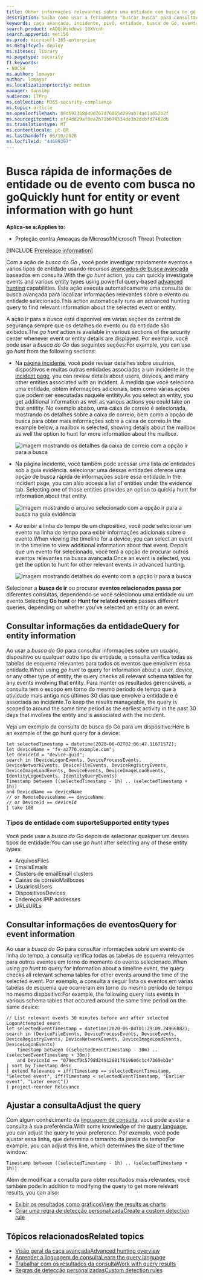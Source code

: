 ```yaml
---
title: Obter informações relevantes sobre uma entidade com busca no go
description: Saiba como usar a ferramenta "buscar busca" para consultar rapidamente informações relevantes sobre uma entidade ou um evento usando a busca avançada.
keywords: caça avançada, incidente, pivô, entidade, busca de Go, eventos relevantes, busca de ameaças, busca de ameaças no cyber, pesquisa, consulta, telemetria, Microsoft 365, proteção contra ameaças da Microsoft
search.product: eADQiWindows 10XVcnh
search.appverid: met150
ms.prod: microsoft-365-enterprise
ms.mktglfcycl: deploy
ms.sitesec: library
ms.pagetype: security
f1.keywords:
- NOCSH
ms.author: lomayor
author: lomayor
ms.localizationpriority: medium
manager: dansimp
audience: ITPro
ms.collection: M365-security-compliance
ms.topic: article
ms.openlocfilehash: 89d592368d49d767d76865d299ab74a41a052b2f
ms.sourcegitcommit: efd4dd29af0ea2b71b674534de3b2dcbfd7482db
ms.translationtype: MT
ms.contentlocale: pt-BR
ms.lasthandoff: 06/10/2020
ms.locfileid: "44689397"
---
```

# <a name="quickly-hunt-for-entity-or-event-information-with-go-hunt"></a><span data-ttu-id="3d529-104">Busca rápida de informações de entidade ou de evento com busca no go</span><span class="sxs-lookup"><span data-stu-id="3d529-104">Quickly hunt for entity or event information with go hunt</span></span>

<span data-ttu-id="3d529-105">**Aplica-se a:**</span><span class="sxs-lookup"><span data-stu-id="3d529-105">**Applies to:**</span></span>
- <span data-ttu-id="3d529-106">Proteção contra Ameaças da Microsoft</span><span class="sxs-lookup"><span data-stu-id="3d529-106">Microsoft Threat Protection</span></span>

[!INCLUDE [Prerelease information](../includes/prerelease.md)]

<span data-ttu-id="3d529-107">Com a ação de *busca do Go* , você pode investigar rapidamente eventos e vários tipos de entidade usando recursos [avançados de busca avançada](advanced-hunting-overview.md) baseados em consulta.</span><span class="sxs-lookup"><span data-stu-id="3d529-107">With the *go hunt* action, you can quickly investigate events and various entity types using powerful query-based [advanced hunting](advanced-hunting-overview.md) capabilities.</span></span> <span data-ttu-id="3d529-108">Esta ação executa automaticamente uma consulta de busca avançada para localizar informações relevantes sobre o evento ou entidade selecionado.</span><span class="sxs-lookup"><span data-stu-id="3d529-108">This action automatically runs an advanced hunting query to find relevant information about the selected event or entity.</span></span>

<span data-ttu-id="3d529-109">A ação ir para a *busca* está disponível em várias seções da central de segurança sempre que os detalhes do evento ou da entidade são exibidos.</span><span class="sxs-lookup"><span data-stu-id="3d529-109">The *go hunt* action is available in various sections of the security center whenever event or entity details are displayed.</span></span> <span data-ttu-id="3d529-110">Por exemplo, você pode usar a *busca do Go* das seguintes seções:</span><span class="sxs-lookup"><span data-stu-id="3d529-110">For example, you can use *go hunt* from the following sections:</span></span>

- <span data-ttu-id="3d529-111">Na [página incidente](investigate-incidents.md#incident-overview), você pode revisar detalhes sobre usuários, dispositivos e muitas outras entidades associadas a um incidente.</span><span class="sxs-lookup"><span data-stu-id="3d529-111">In the [incident page](investigate-incidents.md#incident-overview), you can review details about users, devices, and many other entities associated with an incident.</span></span> <span data-ttu-id="3d529-112">À medida que você seleciona uma entidade, obtém informações adicionais, bem como várias ações que podem ser executadas naquele entitity.</span><span class="sxs-lookup"><span data-stu-id="3d529-112">As you select an entity, you get additional information as well as various actions you could take on that entitity.</span></span> <span data-ttu-id="3d529-113">No exemplo abaixo, uma caixa de correio é selecionada, mostrando os detalhes sobre a caixa de correio, bem como a opção de busca para obter mais informações sobre a caixa de correio.</span><span class="sxs-lookup"><span data-stu-id="3d529-113">In the example below, a mailbox is selected, showing details about the mailbox as well the option to hunt for more information about the mailbox.</span></span>

    ![Imagem mostrando os detalhes da caixa de correio com a opção ir para a busca](../../media/mtp-ah/go-hunt-email.png)

- <span data-ttu-id="3d529-115">Na página incidente, você também pode acessar uma lista de entidades sob a guia evidência. selecionar uma dessas entidades oferece uma opção de busca rápida de informações sobre essa entidade.</span><span class="sxs-lookup"><span data-stu-id="3d529-115">In the incident page, you can also access a list of entities under the evidence tab. Selecting one of those entities provides an option to quickly hunt for information about that entity.</span></span>

    ![Imagem mostrando o arquivo selecionado com a opção ir para a busca na guia evidência](../../media/mtp-ah/go-hunt-evidence-file.png)


- <span data-ttu-id="3d529-117">Ao exibir a linha do tempo de um dispositivo, você pode selecionar um evento na linha do tempo para exibir informações adicionais sobre o evento.</span><span class="sxs-lookup"><span data-stu-id="3d529-117">When viewing the timeline for a device, you can select an event in the timeline to view additional information about that event.</span></span> <span data-ttu-id="3d529-118">Depois que um evento for selecionado, você terá a opção de procurar outros eventos relevantes na busca avançada.</span><span class="sxs-lookup"><span data-stu-id="3d529-118">Once an event is selected, you get the option to hunt for other relevant events in advanced hunting.</span></span>

    ![Imagem mostrando detalhes do evento com a opção ir para a busca](../../media/mtp-ah/go-hunt-event.png)

<span data-ttu-id="3d529-120">Selecionar a **busca de ir** ou procurar **eventos relacionados passa por** diferentes consultas, dependendo se você selecionou uma entidade ou um evento.</span><span class="sxs-lookup"><span data-stu-id="3d529-120">Selecting **Go hunt** or **Hunt for related events** passes different queries, depending on whether you've selected an entity or an event.</span></span>

## <a name="query-for-entity-information"></a><span data-ttu-id="3d529-121">Consultar informações da entidade</span><span class="sxs-lookup"><span data-stu-id="3d529-121">Query for entity information</span></span>
<span data-ttu-id="3d529-122">Ao usar a *busca do Go* para consultar informações sobre um usuário, dispositivo ou qualquer outro tipo de entidade, a consulta verifica todas as tabelas de esquema relevantes para todos os eventos que envolvem essa entidade.</span><span class="sxs-lookup"><span data-stu-id="3d529-122">When using *go hunt* to query for information about a user, device, or any other type of entity, the query checks all relevant schema tables for any events involving that entity.</span></span> <span data-ttu-id="3d529-123">Para manter os resultados gerenciáveis, a consulta tem o escopo em torno do mesmo período de tempo que a atividade mais antiga nos últimos 30 dias que envolve a entidade e é associada ao incidente.</span><span class="sxs-lookup"><span data-stu-id="3d529-123">To keep the results manageable, the query is scoped to around the same time period as the earliest activity in the past 30 days that involves the entity and is associated with the incident.</span></span>

<span data-ttu-id="3d529-124">Veja um exemplo da consulta de busca do Go para um dispositivo:</span><span class="sxs-lookup"><span data-stu-id="3d529-124">Here is an example of the go hunt query for a device:</span></span>

```kusto
let selectedTimestamp = datetime(2020-06-02T02:06:47.1167157Z);
let deviceName = "fv-az770.example.com";
let deviceId = "device-guid";
search in (DeviceLogonEvents, DeviceProcessEvents, DeviceNetworkEvents, DeviceFileEvents, DeviceRegistryEvents, DeviceImageLoadEvents, DeviceEvents, DeviceImageLoadEvents, IdentityLogonEvents, IdentityQueryEvents)
Timestamp between ((selectedTimestamp - 1h) .. (selectedTimestamp + 1h))
and DeviceName == deviceName
// or RemoteDeviceName == deviceName
// or DeviceId == deviceId
| take 100
```
### <a name="supported-entity-types"></a><span data-ttu-id="3d529-125">Tipos de entidade com suporte</span><span class="sxs-lookup"><span data-stu-id="3d529-125">Supported entity types</span></span>
<span data-ttu-id="3d529-126">Você pode usar a *busca do Go* depois de selecionar qualquer um desses tipos de entidade:</span><span class="sxs-lookup"><span data-stu-id="3d529-126">You can use *go hunt* after selecting any of these entity types:</span></span>

- <span data-ttu-id="3d529-127">Arquivos</span><span class="sxs-lookup"><span data-stu-id="3d529-127">Files</span></span>
- <span data-ttu-id="3d529-128">Emails</span><span class="sxs-lookup"><span data-stu-id="3d529-128">Emails</span></span>
- <span data-ttu-id="3d529-129">Clusters de email</span><span class="sxs-lookup"><span data-stu-id="3d529-129">Email clusters</span></span>
- <span data-ttu-id="3d529-130">Caixas de correio</span><span class="sxs-lookup"><span data-stu-id="3d529-130">Mailboxes</span></span>
- <span data-ttu-id="3d529-131">Usuários</span><span class="sxs-lookup"><span data-stu-id="3d529-131">Users</span></span>
- <span data-ttu-id="3d529-132">Dispositivos</span><span class="sxs-lookup"><span data-stu-id="3d529-132">Devices</span></span>
- <span data-ttu-id="3d529-133">Endereços IP</span><span class="sxs-lookup"><span data-stu-id="3d529-133">IP addresses</span></span>
- <span data-ttu-id="3d529-134">URLs</span><span class="sxs-lookup"><span data-stu-id="3d529-134">URLs</span></span>

## <a name="query-for-event-information"></a><span data-ttu-id="3d529-135">Consultar informações de eventos</span><span class="sxs-lookup"><span data-stu-id="3d529-135">Query for event information</span></span>
<span data-ttu-id="3d529-136">Ao usar a *busca do Go* para consultar informações sobre um evento de linha do tempo, a consulta verifica todas as tabelas de esquema relevantes para outros eventos em torno do momento do evento selecionado.</span><span class="sxs-lookup"><span data-stu-id="3d529-136">When using *go hunt* to query for information about a timeline event, the query checks all relevant schema tables for other events around the time of the selected event.</span></span> <span data-ttu-id="3d529-137">Por exemplo, a consulta a seguir lista os eventos em várias tabelas de esquema que ocorreram em torno do mesmo período de tempo no mesmo dispositivo:</span><span class="sxs-lookup"><span data-stu-id="3d529-137">For example, the following query lists events in various schema tables that occured around the same time period on the same device:</span></span>

```kusto
// List relevant events 30 minutes before and after selected LogonAttempted event
let selectedEventTimestamp = datetime(2020-06-04T01:29:09.2496688Z);
search in (DeviceFileEvents, DeviceProcessEvents, DeviceEvents, DeviceRegistryEvents, DeviceNetworkEvents, DeviceImageLoadEvents, DeviceLogonEvents)
    Timestamp between ((selectedEventTimestamp - 30m) .. (selectedEventTimestamp + 30m))
    and DeviceId == "079ecf9c5798d249128817619606c1c47369eb3e"
| sort by Timestamp desc
| extend Relevance = iff(Timestamp == selectedEventTimestamp, "Selected event", iff(Timestamp < selectedEventTimestamp, "Earlier event", "Later event"))
| project-reorder Relevance
```

## <a name="adjust-the-query"></a><span data-ttu-id="3d529-138">Ajustar a consulta</span><span class="sxs-lookup"><span data-stu-id="3d529-138">Adjust the query</span></span>
<span data-ttu-id="3d529-139">Com algum conhecimento da [linguagem de consulta](advanced-hunting-query-language.md), você pode ajustar a consulta à sua preferência.</span><span class="sxs-lookup"><span data-stu-id="3d529-139">With some knowledge of the [query language](advanced-hunting-query-language.md), you can adjust the query to your preference.</span></span> <span data-ttu-id="3d529-140">Por exemplo, você pode ajustar essa linha, que determina o tamanho da janela de tempo:</span><span class="sxs-lookup"><span data-stu-id="3d529-140">For example, you can adjust this line, which determines the size of the time window:</span></span>

```kusto
Timestamp between ((selectedTimestamp - 1h) .. (selectedTimestamp + 1h))
```

<span data-ttu-id="3d529-141">Além de modificar a consulta para obter resultados mais relevantes, você também pode:</span><span class="sxs-lookup"><span data-stu-id="3d529-141">In addition to modifying the query to get more relevant results, you can also:</span></span>
- [<span data-ttu-id="3d529-142">Exibir os resultados como gráficos</span><span class="sxs-lookup"><span data-stu-id="3d529-142">View the results as charts</span></span>](advanced-hunting-query-results.md#view-query-results-as-a-table-or-chart)
- [<span data-ttu-id="3d529-143">Criar uma regra de detecção personalizada</span><span class="sxs-lookup"><span data-stu-id="3d529-143">Create a custom detection rule</span></span>](custom-detection-rules.md)

## <a name="related-topics"></a><span data-ttu-id="3d529-144">Tópicos relacionados</span><span class="sxs-lookup"><span data-stu-id="3d529-144">Related topics</span></span>
- [<span data-ttu-id="3d529-145">Visão geral da caça avançada</span><span class="sxs-lookup"><span data-stu-id="3d529-145">Advanced hunting overview</span></span>](advanced-hunting-overview.md)
- [<span data-ttu-id="3d529-146">Aprender a linguagem de consulta</span><span class="sxs-lookup"><span data-stu-id="3d529-146">Learn the query language</span></span>](advanced-hunting-query-language.md)
- [<span data-ttu-id="3d529-147">Trabalhar com os resultados da consulta</span><span class="sxs-lookup"><span data-stu-id="3d529-147">Work with query results</span></span>](advanced-hunting-query-results.md)
- [<span data-ttu-id="3d529-148">Regras de detecção personalizadas</span><span class="sxs-lookup"><span data-stu-id="3d529-148">Custom detection rules</span></span>](custom-detection-rules.md)